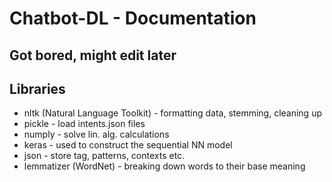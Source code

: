 # Chatbot-DL - Documentation

## Got bored, might edit later

## Libraries

- nltk (Natural Language Toolkit) - formatting data, stemming, cleaning up
- pickle - load intents.json files
- numply - solve lin. alg. calculations
- keras - used to construct the sequential NN model
- json - store tag, patterns, contexts etc.
- lemmatizer (WordNet) - breaking down words to their base meaning


